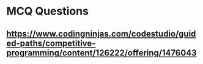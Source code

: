 # MCQ Questions
## https://www.codingninjas.com/codestudio/guided-paths/competitive-programming/content/126222/offering/1476043
